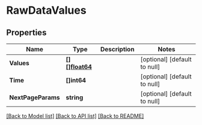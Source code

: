 # RawDataValues

## Properties
Name | Type | Description | Notes
------------ | ------------- | ------------- | -------------
**Values** | [**[][]float64**](array.md) |  | [optional] [default to null]
**Time** | **[]int64** |  | [optional] [default to null]
**NextPageParams** | **string** |  | [optional] [default to null]

[[Back to Model list]](../README.md#documentation-for-models) [[Back to API list]](../README.md#documentation-for-api-endpoints) [[Back to README]](../README.md)


